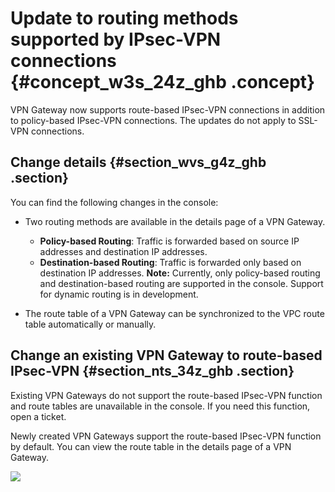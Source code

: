 # Update to routing methods supported by IPsec-VPN connections {#concept_w3s_24z_ghb .concept}

VPN Gateway now supports route-based IPsec-VPN connections in addition to policy-based IPsec-VPN connections. The updates do not apply to SSL-VPN connections.

## Change details {#section_wvs_g4z_ghb .section}

You can find the following changes in the console:

-   Two routing methods are available in the details page of a VPN Gateway.

    -   **Policy-based Routing**: Traffic is forwarded based on source IP addresses and destination IP addresses.
    -   **Destination-based Routing**: Traffic is forwarded only based on destination IP addresses.
    **Note:** Currently, only policy-based routing and destination-based routing are supported in the console. Support for dynamic routing is in development.

-   The route table of a VPN Gateway can be synchronized to the VPC route table automatically or manually.

## Change an existing VPN Gateway to route-based IPsec-VPN {#section_nts_34z_ghb .section}

Existing VPN Gateways do not support the route-based IPsec-VPN function and route tables are unavailable in the console. If you need this function, open a ticket.

Newly created VPN Gateways support the route-based IPsec-VPN function by default. You can view the route table in the details page of a VPN Gateway.

![](http://static-aliyun-doc.oss-cn-hangzhou.aliyuncs.com/assets/img/150978/155546564842114_en-US.png)

